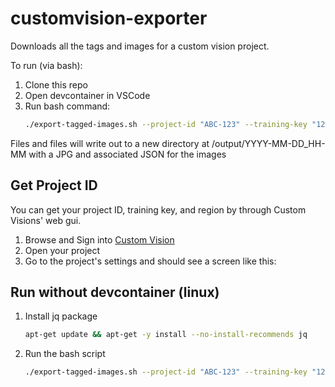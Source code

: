 # customvision-exporter
Downloads all the tags and images for a custom vision project.

To run (via bash):
1. Clone this repo
1. Open devcontainer in VSCode
1. Run bash command:
    ````bash
    ./export-tagged-images.sh --project-id "ABC-123" --training-key "1234567890" --region "westus2"
    ````

Files and files will write out to a new directory at /output/YYYY-MM-DD_HH-MM with a JPG and associated JSON for the images

## Get Project ID
You can get your project ID, training key, and region by through Custom Visions' web gui.
1. Browse and Sign into [Custom Vision](https://www.customvision.ai)
1. Open your project
1. Go to the project's settings and should see a screen like this:


## Run without devcontainer (linux)
1. Install jq package
    ````bash
    apt-get update && apt-get -y install --no-install-recommends jq
    ````
1. Run the bash script
    ````bash
    ./export-tagged-images.sh --project-id "ABC-123" --training-key "1234567890" --region "westus2"
    ````